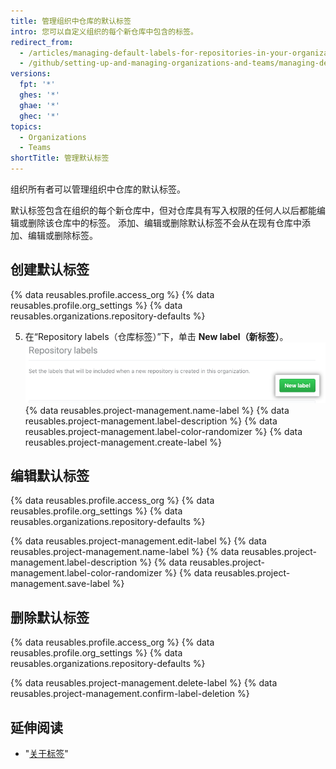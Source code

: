 ```yaml
---
title: 管理组织中仓库的默认标签
intro: 您可以自定义组织的每个新仓库中包含的标签。
redirect_from:
  - /articles/managing-default-labels-for-repositories-in-your-organization
  - /github/setting-up-and-managing-organizations-and-teams/managing-default-labels-for-repositories-in-your-organization
versions:
  fpt: '*'
  ghes: '*'
  ghae: '*'
  ghec: '*'
topics:
  - Organizations
  - Teams
shortTitle: 管理默认标签
---
```


组织所有者可以管理组织中仓库的默认标签。

默认标签包含在组织的每个新仓库中，但对仓库具有写入权限的任何人以后都能编辑或删除该仓库中的标签。 添加、编辑或删除默认标签不会从在现有仓库中添加、编辑或删除标签。

## 创建默认标签

{% data reusables.profile.access_org %}
{% data reusables.profile.org_settings %}
{% data reusables.organizations.repository-defaults %}

5. 在“Repository labels（仓库标签）”下，单击 **New label（新标签）**。 ![新标签按钮](/assets/images/help/organizations/new-label-button.png)
{% data reusables.project-management.name-label %}
{% data reusables.project-management.label-description %}
{% data reusables.project-management.label-color-randomizer %}
{% data reusables.project-management.create-label %}

## 编辑默认标签

{% data reusables.profile.access_org %}
{% data reusables.profile.org_settings %}
{% data reusables.organizations.repository-defaults %}

{% data reusables.project-management.edit-label %}
{% data reusables.project-management.name-label %}
{% data reusables.project-management.label-description %}
{% data reusables.project-management.label-color-randomizer %}
{% data reusables.project-management.save-label %}

## 删除默认标签

{% data reusables.profile.access_org %}
{% data reusables.profile.org_settings %}
{% data reusables.organizations.repository-defaults %}

{% data reusables.project-management.delete-label %}
{% data reusables.project-management.confirm-label-deletion %}

## 延伸阅读

- "[关于标签](/articles/about-labels)"
